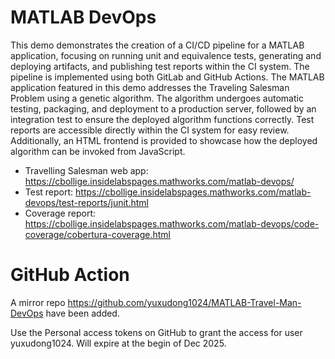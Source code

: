 # MATLAB DevOps

This demo demonstrates the creation of a CI/CD pipeline for a MATLAB application, 
focusing on running unit and equivalence tests, generating and deploying artifacts, 
and publishing test reports within the CI system. 
The pipeline is implemented using both GitLab and GitHub Actions.
The MATLAB application featured in this demo addresses the Traveling Salesman 
Problem using a genetic algorithm. The algorithm undergoes automatic testing, 
packaging, and deployment to a production server, followed by an integration 
test to ensure the deployed algorithm functions correctly. Test reports are 
accessible directly within the CI system for easy review. 
Additionally, an HTML frontend is provided to showcase how the deployed 
algorithm can be invoked from JavaScript.

- Travelling Salesman web app: <https://cbollige.insidelabspages.mathworks.com/matlab-devops/>
- Test report: <https://cbollige.insidelabspages.mathworks.com/matlab-devops/test-reports/junit.html>
- Coverage report: <https://cbollige.insidelabspages.mathworks.com/matlab-devops/code-coverage/cobertura-coverage.html>

# GitHub Action 

A mirror repo https://github.com/yuxudong1024/MATLAB-Travel-Man-DevOps have been added.

Use the Personal access tokens on GitHub to grant the access for user yuxudong1024. Will expire at the begin of Dec 2025.